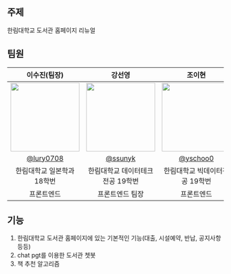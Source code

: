 ## 주제
한림대학교 도서관 홈페이지 리뉴얼
## 팀원
|이수진(팀장)|강선영|조이현|서혜원|김미진|
|:--------------------------------------:|:--------------------------------------:|:--------------------------------------:|:--------------------------------------:|:--------------------------------------:|
|<img width="160px" src="https://avatars.githubusercontent.com/u/127469800?v=4"/> |<img width="160px" src="https://avatars.githubusercontent.com/u/111330595?v=4"/> |<img width="160px" src="https://avatars.githubusercontent.com/u/102959143?v=4"/> |<img width="160px" src="https://avatars.githubusercontent.com/u/127470119?v=4"/> | <img width="160px" src="https://avatars.githubusercontent.com/u/112682489?v=4"/> |
[@lury0708](https://github.com/lury0708)|[@ssunyk](https://github.com/ssunyk)|[@yschoo0](https://github.com/yschoo0)|[@hyewonn00](https://github.com/hyewonn00)| [@mijin0721](https://github.com/mijin0721)|
|한림대학교 일본학과 18학번|한림대학교 데이터테크전공 19학번|한림대학교 빅데이터전공 19학번|한림대학교 콘텐츠it전공 19학번|한림대학교 빅데이터전공 20학번| 
|프론트엔드|프론트엔드 팀장|프론트엔드|프론트엔드|벡엔드| 

## 기능
1. 한림대학교 도서관 홈페이지에 있는 기본적인 기능(대출, 시설예약, 반납, 공지사항 등등)
2. chat pgt를 이용한 도서관 쳇봇
3. 책 추천 알고리즘
